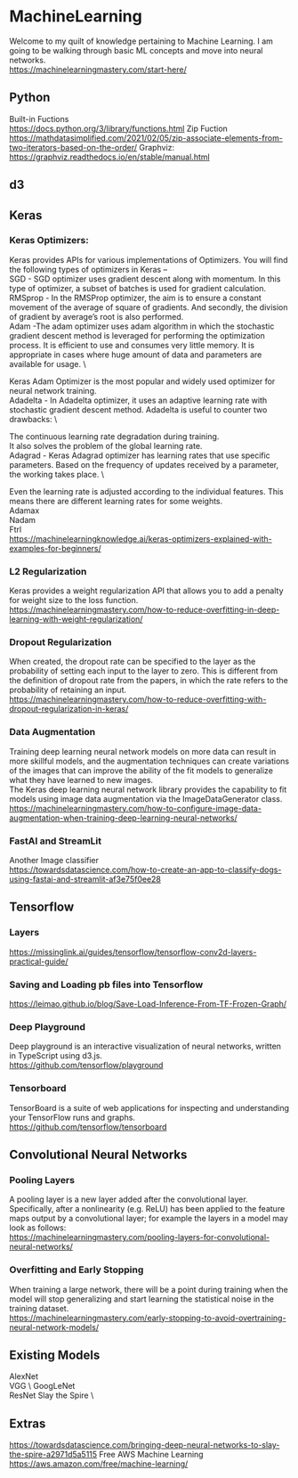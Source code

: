 # MachineLearning
Welcome to my quilt of knowledge pertaining to Machine Learning. I am going to be walking through basic ML concepts and move into neural networks. \
https://machinelearningmastery.com/start-here/

## Python
Built-in Fuctions \
https://docs.python.org/3/library/functions.html 
Zip Fuction \
https://mathdatasimplified.com/2021/02/05/zip-associate-elements-from-two-iterators-based-on-the-order/
Graphviz: \
https://graphviz.readthedocs.io/en/stable/manual.html

## d3

## Keras

### Keras Optimizers:
Keras provides APIs for various implementations of Optimizers. You will find the following types of optimizers in Keras – \
SGD - SGD optimizer uses gradient descent along with momentum. In this type of optimizer, a subset of batches is used for gradient calculation. \
RMSprop - In the RMSProp optimizer, the aim is to ensure a constant movement of the average of square of gradients. And secondly, the division of gradient by average’s root is also performed.\
Adam -The adam optimizer uses adam algorithm in which the stochastic gradient descent method is leveraged for performing the optimization process. It is efficient to use and consumes very little memory. It is appropriate in cases where huge amount of data and parameters are available for usage. \

Keras Adam Optimizer is the most popular and widely used optimizer for neural network training. \
Adadelta - In Adadelta optimizer,  it uses an adaptive learning rate with stochastic gradient descent method. Adadelta is useful to counter two drawbacks: \

The continuous learning rate degradation during training. \
It also solves the problem of the global learning rate. \
Adagrad - Keras Adagrad optimizer has learning rates that use specific parameters. Based on the frequency of updates received by a parameter, the working takes place. \

Even the learning rate is adjusted according to the individual features. This means there are different learning rates for some weights. \
Adamax \
Nadam \
Ftrl \
https://machinelearningknowledge.ai/keras-optimizers-explained-with-examples-for-beginners/

### L2 Regularization
Keras provides a weight regularization API that allows you to add a penalty for weight size to the loss function. \
https://machinelearningmastery.com/how-to-reduce-overfitting-in-deep-learning-with-weight-regularization/

### Dropout Regularization
When created, the dropout rate can be specified to the layer as the probability of setting each input to the layer to zero. This is different from the definition of dropout rate from the papers, in which the rate refers to the probability of retaining an input. \
https://machinelearningmastery.com/how-to-reduce-overfitting-with-dropout-regularization-in-keras/

### Data Augmentation
Training deep learning neural network models on more data can result in more skillful models, and the augmentation techniques can create variations of the images that can improve the ability of the fit models to generalize what they have learned to new images. \
The Keras deep learning neural network library provides the capability to fit models using image data augmentation via the ImageDataGenerator class. \
https://machinelearningmastery.com/how-to-configure-image-data-augmentation-when-training-deep-learning-neural-networks/

### FastAI and StreamLit
Another Image classifier \
https://towardsdatascience.com/how-to-create-an-app-to-classify-dogs-using-fastai-and-streamlit-af3e75f0ee28 

## Tensorflow
### Layers
https://missinglink.ai/guides/tensorflow/tensorflow-conv2d-layers-practical-guide/ 

### Saving and Loading pb files into Tensorflow
https://leimao.github.io/blog/Save-Load-Inference-From-TF-Frozen-Graph/

### Deep Playground
Deep playground is an interactive visualization of neural networks, written in TypeScript using d3.js. \
https://github.com/tensorflow/playground

### Tensorboard
TensorBoard is a suite of web applications for inspecting and understanding your TensorFlow runs and graphs. \
https://github.com/tensorflow/tensorboard

## Convolutional Neural Networks

### Pooling Layers
A pooling layer is a new layer added after the convolutional layer. Specifically, after a nonlinearity (e.g. ReLU) has been applied to the feature maps output by a convolutional layer; for example the layers in a model may look as follows: \
https://machinelearningmastery.com/pooling-layers-for-convolutional-neural-networks/ 

### Overfitting and Early Stopping
When training a large network, there will be a point during training when the model will stop generalizing and start learning the statistical noise in the training dataset. \
https://machinelearningmastery.com/early-stopping-to-avoid-overtraining-neural-network-models/

## Existing Models
AlexNet \
VGG \ 
GoogLeNet \
ResNet
Slay the Spire \

## Extras
https://towardsdatascience.com/bringing-deep-neural-networks-to-slay-the-spire-a2971d5a5115 
Free AWS Machine Learning \
https://aws.amazon.com/free/machine-learning/ 
